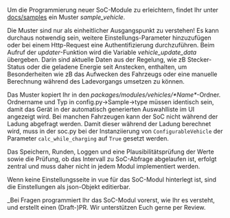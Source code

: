 Um die Programmierung neuer SoC-Module zu erleichtern, findet Ihr unter [docs/samples](https://github.com/openWB/core/tree/master/docs/samples?v30-12-2022) ein Muster _sample_vehicle_.

Die Muster sind nur als einheitlicher Ausgangspunkt zu verstehen! Es kann durchaus notwendig sein, weitere Einstellungs-Parameter hinzuzufügen oder bei einem Http-Request eine Authentifizierung durchzuführen. Beim Aufruf der _updater_-Funktion wird die Variable _vehicle_update_data_ übergeben. Darin sind aktuelle Daten aus der Regelung, wie zB Stecker-Status oder die geladene Energie seit Anstecken, enthalten, um Besonderheiten wie zB das Aufwecken des Fahrzeugs oder eine manuelle Berechnung während des Ladevorgangs umsetzen zu können.

Das Muster kopiert Ihr in den _packages/modules/vehicles/\*Name\*_-Ordner. Ordnername und Typ in config.py->Sample->type müssen identisch sein, damit das Gerät in der automatisch generierten Auswahlliste im UI angezeigt wird.
Bei manchen Fahrzeugen kann der SoC nicht während der Ladung abgefragt werden. Damit dieser während der Ladung berechnet wird, muss in der soc.py bei der Instanziierung von `ConfigurableVehicle` der Parameter `calc_while_charging` auf `True` gesetzt werden.

Das Speichern, Runden, Loggen und eine Plausibilitätsprüfung der Werte sowie die Prüfung, ob das Intervall zu SoC-Abfrage abgelaufen ist, erfolgt zentral und muss daher nicht in jedem Modul implementiert werden.

Wenn keine Einstellungsseite in vue für das SoC-Modul hinterlegt ist, sind die Einstellungen als json-Objekt editierbar.

_Bei Fragen programmiert Ihr das SoC-Modul vorerst, wie Ihr es versteht, und erstellt einen (Draft-)PR. Wir unterstützen Euch gerne per Review.
